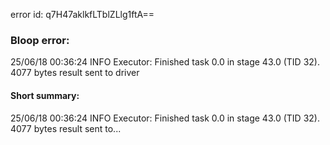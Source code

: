 error id: q7H47aklkfLTblZLlg1ftA==
### Bloop error:

25/06/18 00:36:24 INFO Executor: Finished task 0.0 in stage 43.0 (TID 32). 4077 bytes result sent to driver
#### Short summary: 

25/06/18 00:36:24 INFO Executor: Finished task 0.0 in stage 43.0 (TID 32). 4077 bytes result sent to...